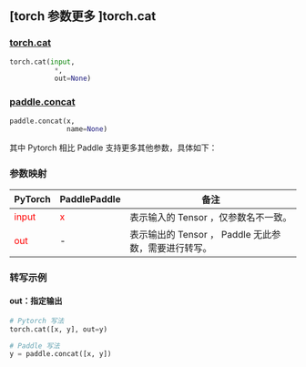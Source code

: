 ## [torch 参数更多 ]torch.cat
### [torch.cat](https://pytorch.org/docs/1.13/generated/torch.cat.html?highlight=cat#torch.cat)

```python
torch.cat(input,
           *,
           out=None)
```

### [paddle.concat](https://www.paddlepaddle.org.cn/documentation/docs/zh/api/paddle/concat_cn.html#concat)

```python
paddle.concat(x,
              name=None)
```

其中 Pytorch 相比 Paddle 支持更多其他参数，具体如下：
### 参数映射
| PyTorch       | PaddlePaddle | 备注                                                   |
| ------------- | ------------ | ------------------------------------------------------ |
| <font color='red'>input</font>| <font color='red'>x</font> | 表示输入的 Tensor ，仅参数名不一致。  |
| <font color='red'>out</font> | -  | 表示输出的 Tensor ， Paddle 无此参数，需要进行转写。    |


### 转写示例
#### out：指定输出
```python
# Pytorch 写法
torch.cat([x, y], out=y)

# Paddle 写法
y = paddle.concat([x, y])
```
